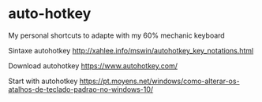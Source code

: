 # auto-hotkey
My personal shortcuts to adapte with my 60% mechanic keyboard

Sintaxe autohotkey
http://xahlee.info/mswin/autohotkey_key_notations.html

Download autohotkey
https://www.autohotkey.com/

Start with autohotkey 
https://pt.moyens.net/windows/como-alterar-os-atalhos-de-teclado-padrao-no-windows-10/
